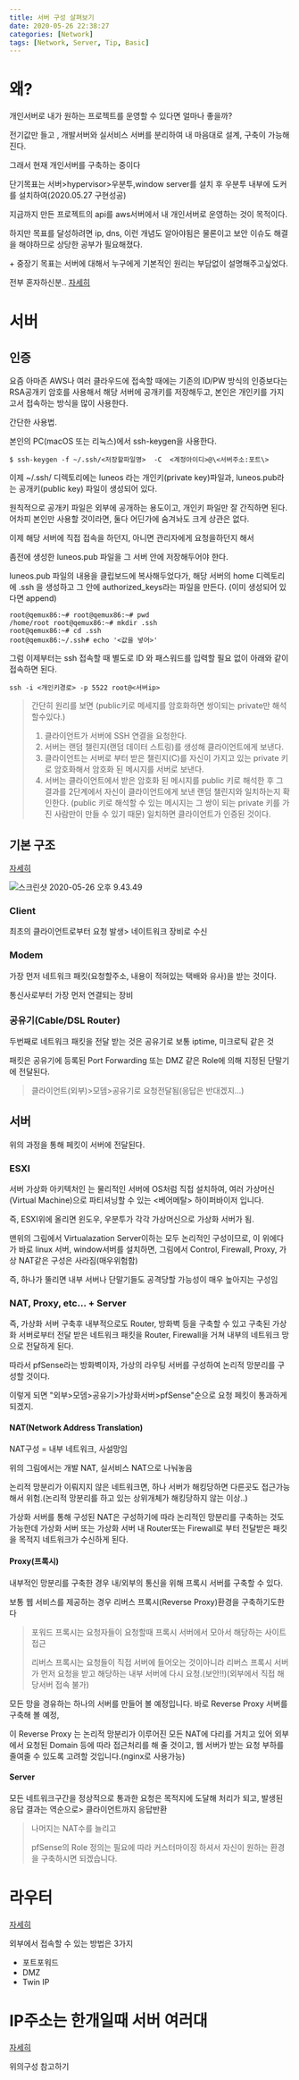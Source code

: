 ```yaml
---
title: 서버 구성 살펴보기
date: 2020-05-26 22:38:27
categories: [Network]
tags: [Network, Server, Tip, Basic]
---
```


# 왜?

개인서버로 내가 원하는 프로젝트를 운영할 수 있다면 얼마나 좋을까? 

전기값만 들고 , 개발서버와 실서비스 서버를 분리하여 내 마음대로 설계, 구축이 가능해진다.

그래서 현재 개인서버를 구축하는 중이다

단기목표는 서버>hypervisor>우분투,window server를 설치 후 우분투 내부에 도커를 설치하여(2020.05.27 구현성공)

지금까지 만든 프로젝트의 api를 aws서버에서 내 개인서버로 운영하는 것이 목적이다.

하지만 목표를 달성하려면 ip, dns, 이런 개념도 알아야됨은 물론이고 보안 이슈도 해결을 해야하므로 상당한 공부가 필요해졌다.

\+ 중장기 목표는 서버에 대해서 누구에게 기본적인 원리는 부담없이 설명해주고싶었다.

전부 혼자하신분.. [자세히]([https://www.popit.kr/%EC%8A%A4%ED%83%80%ED%8A%B8%EC%97%85-%EA%B0%9C%EB%B0%9C%EC%9E%90-%ED%98%BC%EC%9E%90-%EB%B9%A0%EB%A5%B4%EA%B2%8C-%EC%8B%B8%EA%B2%8C-%EC%84%9C%EB%B2%84-%EA%B5%AC%EC%B6%95%ED%95%98%EA%B8%B0-1%ED%8E%B8/](https://www.popit.kr/스타트업-개발자-혼자-빠르게-싸게-서버-구축하기-1편/))



# 서버

## 인증

요즘 아마존 AWS나 여러 클라우드에 접속할 때에는 기존의 ID/PW 방식의 인증보다는 RSA공개키 암호를 사용해서 해당 서버에 공개키를 저장해두고, 본인은 개인키를 가지고서 접속하는 방식을 많이 사용한다.



간단한 사용법.



본인의 PC(macOS 또는 리눅스)에서 ssh-keygen을 사용한다.

```
$ ssh-keygen -f ~/.ssh/<저장할파일명>  -C  <계정아이디>@\<서버주소:포트\>
```

이제 ~/.ssh/ 디렉토리에는 luneos 라는 개인키(private key)파일과, luneos.pub라는 공개키(public key) 파일이 생성되어 있다.

원칙적으로 공개키 파일은 외부에 공개하는 용도이고, 개인키 파일만 잘 간직하면 된다. 어차피 본인만 사용할 것이라면, 둘다 어딘가에 숨겨놔도 크게 상관은 없다. 

이제 해당 서버에 직접 접속을 하던지, 아니면 관리자에게 요청을하던지 해서

좀전에 생성한 luneos.pub 파일을 그 서버 안에 저장해두어야 한다.

luneos.pub 파일의 내용을 클립보드에 복사해두었다가, 해당 서버의 home 디렉토리에 .ssh 을 생성하고 그 안에 authorized_keys라는 파일을 만든다. (이미 생성되어 있다면 append)

```
root@qemux86:~# root@qemux86:~# pwd 
/home/root root@qemux86:~# mkdir .ssh 
root@qemux86:~# cd .ssh 
root@qemux86:~/.ssh# echo '<값을 넣어>'
```

그럼 이제부터는 ssh 접속할 때 별도로 ID 와 패스워드를 입력할 필요 없이 아래와 같이 접속하면 된다.

```
ssh -i <개인키경로> -p 5522 root@<서버ip>
```

> 간단히 원리를 보면 (public키로 메세지를 암호화하면 쌍이되는 private만 해석할수있다.)
>
> 1. 클라이언트가 서버에 SSH 연결을 요청한다.
> 2. 서버는 랜덤 챌린지(랜덤 데이터 스트링)를 생성해 클라이언트에게 보낸다.
> 3. 클라이언트는 서버로 부터 받은 챌린지(C)를 자신이 가지고 있는 private 키로 암호화해서 암호화 된 메시지를 서버로 보낸다.
> 4. 서버는 클라이언트에서 받은 암호화 된 메시지를 public 키로 해석한 후 그 결과를 2단계에서 자신이 클라이언트에게 보낸 랜덤 챌린지와 일치하는지 확인한다. (public 키로 해석할 수 있는 메시지는 그 쌍이 되는 private 키를 가진 사람만이 만들 수 있기 때문) 일치하면 클라이언트가 인증된 것이다.



## 기본 구조

[자세히](https://www.2cpu.co.kr/lec/2350?&sfl=wr_subject&stx=Esxi&sop=and)

![스크린샷 2020-05-26 오후 9.43.49](https://tva1.sinaimg.cn/large/007S8ZIlgy1gf65023px0j30u20u0jwy.jpg)

### Client

최초의 클라이언트로부터 요청 발생> 네이트워크 장비로 수신

### Modem

가장 먼저 네트워크 패킷(요청할주소, 내용이 적혀있는 택배와 유사)을 받는 것이다.

통신사로부터 가장 먼저 연결되는 장비

### 공유기(Cable/DSL Router)

두번째로 네트워크 패킷을 전달 받는 것은 공유기로 보통 iptime, 미크로틱 같은 것

패킷은 공유기에 등록된 Port Forwarding 또는 DMZ 같은 Role에 의해 지정된 단말기에 전달된다.

> 클라이언트(외부)>모뎀>공유기로 요청전달됨(응답은 반대겠지...)

## 서버

위의 과정을 통해 페킷이 서버에 전달된다.

### ESXI 

서버 가상화 아키텍처인 <ESXi>는 물리적인 서버에 OS처럼 직접 설치하여, 여러 가상머신(Virtual Machine)으로 파티셔닝할 수 있는 <베어메탈> 하이퍼바이저 입니다.

즉, ESXI위에 올리면 윈도우, 우분투가 각각 가상머신으로 가상화 서버가 됨.

맨위의 그림에서 Virtualazation Server이하는 모두 논리적인 구성이므로, 이 위에다가 바로 linux 서버, window서버를 설치하면, 그림에서 Control, Firewall, Proxy, 가상 NAT같은 구성은 사라짐(매우위험함)

즉, 하나가 뚤리면 내부 서버나 단말기들도 공격당할 가능성이 매우 높아지는 구성임

### NAT, Proxy, etc... + Server

즉, 가상화 서버 구축후 내부적으로도 Router, 방화벽 등을 구축할 수 있고 구축된 가상화 서버로부터 전달 받은 네트워크 패킷을 Router, Firewall을 거쳐 내부의 네트워크 망으로 전달하게 된다.

따라서 pfSense라는 방화벽이자, 가상의 라우팅 서버를 구성하여 논리적 망분리를 구성할 것이다.

이렇게 되면 "외부>모뎀>공유기>가상화서버>pfSense"순으로 요청 페킷이 통과하게되겠지.

#### NAT(Network Address Translation)

NAT구성 = 내부 네트워크, 사설망임

위의 그림에서는 개발 NAT, 실서비스 NAT으로 나눠놓음

논리적 망분리가 이뤄지지 않은 네트워크면, 하나 서버가 해킹당하면 다른곳도 접근가능해서 위험.(논리적 망분리를 하고 있는 상위개체가 해킹당하지 않는 이상..)

가상화 서버를 통해 구성된 NAT은 구성하기에 따라 논리적인 망분리를 구축하는 것도 가능한데 가상화 서버 또는 가상화 서버 내 Router또는 Firewall로 부터 전달받은 패킷을 목적지 네트워크가 수신하게 된다.

#### Proxy(프록시)

내부적인 망분리를 구축한 경우 내/외부의 통신을 위해 프록시 서버를 구축할 수 있다. 

보통 웹 서비스를 제공하는 경우 리버스 프록시(Reverse Proxy)환경을 구축하기도한다

> 포워드 프록시는 요청자들이 요청할때 프록시 서버에서 모아서 해당하는 사이트 접근
>
> 리버스 프록시는 요청들이 직접 서버에 들어오는 것이아니라 리버스 프록시 서버가 먼저 요청을 받고 해당하는 내부 서버에 다시 요청.(보안!!)(외부에서 직접 해당서버 접속 불가)

 모든 망을 경유하는 하나의 서버를 만들어 볼 예정입니다. 바로 Reverse Proxy 서버를 구축해 볼 예정, 

이 Reverse Proxy 는 논리적 망분리가 이루어진 모든 NAT에 다리를 거치고 있어 외부에서 요청된 Domain 등에 따라 접근처리를 해 줄 것이고, 웹 서버가 받는 요청 부하를 줄여줄 수 있도록 고려할 것입니다.(nginx로 사용가능)

#### Server

모든 네트워크구간을 정상적으로 통과한 요청은 목적지에 도달해 처리가 되고, 발생된 응답 결과는 역순으로> 클라이언트까지 응답반환

> 나머지는 NAT수를 늘리고
>
> pfSense의 Role 정의는 필요에 따라 커스터마이징 하셔서 자신이 원하는 환경을 구축하시면 되겠습니다.



# 라우터

[자세히](https://studyforus.tistory.com/27)

외부에서 접속할 수 있는 방법은 3가지

- 포트포워드
- DMZ
- Twin IP



# IP주소는 한개일때 서버 여러대

[자세히](http://www.2cpu.co.kr/bbs/board.php?bo_table=QnA&wr_id=559051)

위의구성 참고하기